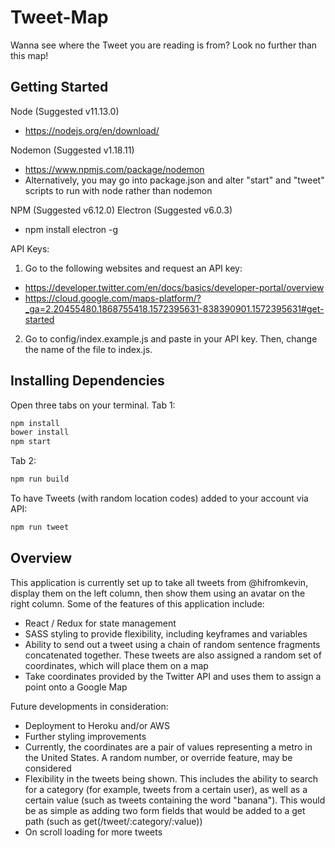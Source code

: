 # Tweet-Map
Wanna see where the Tweet you are reading is from? Look no further than this map!

## Getting Started
Node (Suggested v11.13.0)
  - https://nodejs.org/en/download/ 

Nodemon (Suggested v1.18.11)
  - https://www.npmjs.com/package/nodemon
  - Alternatively, you may go into package.json and alter "start" and "tweet" scripts to run with node rather than nodemon

NPM (Suggested v6.12.0)
Electron (Suggested v6.0.3)
  - npm install electron -g

API Keys:
1. Go to the following websites and request an API key:
  - https://developer.twitter.com/en/docs/basics/developer-portal/overview
  - https://cloud.google.com/maps-platform/?_ga=2.20455480.1868755418.1572395631-838390901.1572395631#get-started
2. Go to config/index.example.js and paste in your API key. Then, change the name of the file to index.js. 

## Installing Dependencies
Open three tabs on your terminal. 
Tab 1: 
```sh
npm install 
bower install
npm start
```

Tab 2: 
```sh
npm run build
```

To have Tweets (with random location codes) added to your account via API:
```sh
npm run tweet
```

## Overview 

This application is currently set up to take all tweets from @hifromkevin, display them on the left column, then show them using an avatar on the right column. Some of the features of this application include:
- React / Redux for state management
- SASS styling to provide flexibility, including keyframes and variables
- Ability to send out a tweet using a chain of random sentence fragments concatenated together. These tweets are also assigned a random set of coordinates, which will place them on a map
- Take coordinates provided by the Twitter API and uses them to assign a point onto a Google Map

Future developments in consideration:
- Deployment to Heroku and/or AWS
- Further styling improvements
- Currently, the coordinates are a pair of values representing a metro in the United States. A random number, or override feature, may be considered
- Flexibility in the tweets being shown. This includes the ability to search for a category (for example, tweets from a certain user), as well as a certain value (such as tweets containing the word "banana"). This would be as simple as adding two form fields that would be added to a get path (such as get(/tweet/:category/:value))
- On scroll loading for more tweets